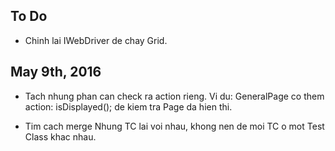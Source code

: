 ## To Do

- Chinh lai IWebDriver de chay Grid.

## May 9th, 2016

- Tach nhung phan can check ra action rieng. Vi du: GeneralPage co them action: isDisplayed(); de kiem tra Page da hien thi.

- Tim cach merge Nhung TC lai voi nhau, khong nen de moi TC o mot Test Class khac nhau.

